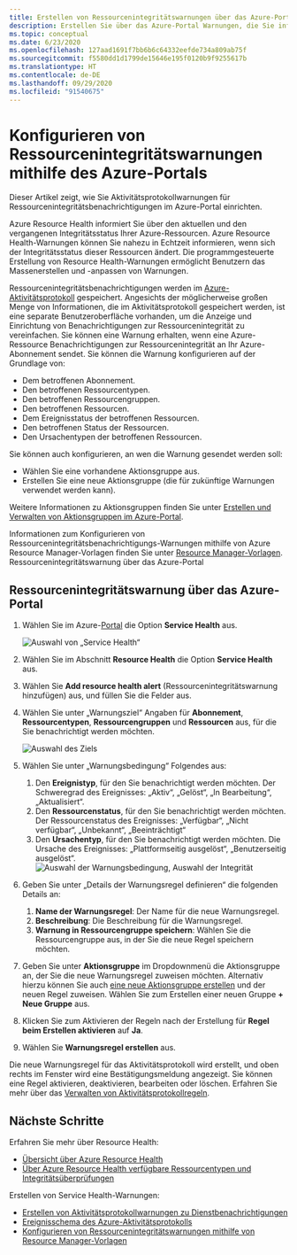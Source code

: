 ```yaml
---
title: Erstellen von Ressourcenintegritätswarnungen über das Azure-Portal
description: Erstellen Sie über das Azure-Portal Warnungen, die Sie informieren, wenn Ihre Azure-Ressourcen nicht mehr verfügbar sind.
ms.topic: conceptual
ms.date: 6/23/2020
ms.openlocfilehash: 127aad1691f7bb6b6c64332eefde734a809ab75f
ms.sourcegitcommit: f5580dd1d1799de15646e195f0120b9f9255617b
ms.translationtype: HT
ms.contentlocale: de-DE
ms.lasthandoff: 09/29/2020
ms.locfileid: "91540675"
---
```

# <a name="configure-resource-health-alerts-using-azure-portal"></a>Konfigurieren von Ressourcenintegritätswarnungen mithilfe des Azure-Portals

Dieser Artikel zeigt, wie Sie Aktivitätsprotokollwarnungen für Ressourcenintegritätsbenachrichtigungen im Azure-Portal einrichten.

Azure Resource Health informiert Sie über den aktuellen und den vergangenen Integritätsstatus Ihrer Azure-Ressourcen. Azure Resource Health-Warnungen können Sie nahezu in Echtzeit informieren, wenn sich der Integritätsstatus dieser Ressourcen ändert. Die programmgesteuerte Erstellung von Resource Health-Warnungen ermöglicht Benutzern das Massenerstellen und -anpassen von Warnungen.

Ressourcenintegritätsbenachrichtigungen werden im [Azure-Aktivitätsprotokoll](../azure-monitor/platform/platform-logs-overview.md) gespeichert. Angesichts der möglicherweise großen Menge von Informationen, die im Aktivitätsprotokoll gespeichert werden, ist eine separate Benutzeroberfläche vorhanden, um die Anzeige und Einrichtung von Benachrichtigungen zur Ressourcenintegrität zu vereinfachen.
Sie können eine Warnung erhalten, wenn eine Azure-Ressource Benachrichtigungen zur Ressourcenintegrität an Ihr Azure-Abonnement sendet. Sie können die Warnung konfigurieren auf der Grundlage von:

* Dem betroffenen Abonnement.
* Den betroffenen Ressourcentypen.
* Den betroffenen Ressourcengruppen.
* Den betroffenen Ressourcen.
* Dem Ereignisstatus der betroffenen Ressourcen.
* Den betroffenen Status der Ressourcen.
* Den Ursachentypen der betroffenen Ressourcen.

Sie können auch konfigurieren, an wen die Warnung gesendet werden soll:

* Wählen Sie eine vorhandene Aktionsgruppe aus.
* Erstellen Sie eine neue Aktionsgruppe (die für zukünftige Warnungen verwendet werden kann).

Weitere Informationen zu Aktionsgruppen finden Sie unter [Erstellen und Verwalten von Aktionsgruppen im Azure-Portal](../azure-monitor/platform/action-groups.md).

Informationen zum Konfigurieren von Ressourcenintegritätsbenachrichtigungs-Warnungen mithilfe von Azure Resource Manager-Vorlagen finden Sie unter [Resource Manager-Vorlagen](./resource-health-alert-arm-template-guide.md).
Ressourcenintegritätswarnung über das Azure-Portal

## <a name="resource-health-alert-using-azure-portal"></a>Ressourcenintegritätswarnung über das Azure-Portal

1. Wählen Sie im Azure-[Portal](https://portal.azure.com/) die Option **Service Health** aus.

    ![Auswahl von „Service Health“](./media/resource-health-alert-monitor-guide/service-health-selection.png)
2. Wählen Sie im Abschnitt **Resource Health** die Option **Service Health** aus.
3. Wählen Sie **Add resource health alert** (Ressourcenintegritätswarnung hinzufügen) aus, und füllen Sie die Felder aus.
4. Wählen Sie unter „Warnungsziel“ Angaben für **Abonnement**, **Ressourcentypen**, **Ressourcengruppen** und **Ressourcen** aus, für die Sie benachrichtigt werden möchten.

    ![Auswahl des Ziels](./media/resource-health-alert-monitor-guide/alert-target.png)

5. Wählen Sie unter „Warnungsbedingung“ Folgendes aus:
    1. Den **Ereignistyp**, für den Sie benachrichtigt werden möchten. Der Schweregrad des Ereignisses: „Aktiv“, „Gelöst“, „In Bearbeitung“, „Aktualisiert“.
    2. Den **Ressourcenstatus**, für den Sie benachrichtigt werden möchten. Der Ressourcenstatus des Ereignisses: „Verfügbar“, „Nicht verfügbar“, „Unbekannt“, „Beeinträchtigt“
    3. Den **Ursachentyp**, für den Sie benachrichtigt werden möchten. Die Ursache des Ereignisses: „Plattformseitig ausgelöst“, „Benutzerseitig ausgelöst“. ![Auswahl der Warnungsbedingung, Auswahl der Integrität](./media/resource-health-alert-monitor-guide/alert-condition.png)
6. Geben Sie unter „Details der Warnungsregel definieren“ die folgenden Details an:
    1. **Name der Warnungsregel**: Der Name für die neue Warnungsregel.
    2. **Beschreibung**: Die Beschreibung für die Warnungsregel.
    3. **Warnung in Ressourcengruppe speichern**: Wählen Sie die Ressourcengruppe aus, in der Sie die neue Regel speichern möchten.
7. Geben Sie unter **Aktionsgruppe** im Dropdownmenü die Aktionsgruppe an, der Sie die neue Warnungsregel zuweisen möchten. Alternativ hierzu können Sie auch [eine neue Aktionsgruppe erstellen](../azure-monitor/platform/action-groups.md) und der neuen Regel zuweisen. Wählen Sie zum Erstellen einer neuen Gruppe **+ Neue Gruppe** aus.
8. Klicken Sie zum Aktivieren der Regeln nach der Erstellung für **Regel beim Erstellen aktivieren** auf **Ja**.
9. Wählen Sie **Warnungsregel erstellen** aus.

Die neue Warnungsregel für das Aktivitätsprotokoll wird erstellt, und oben rechts im Fenster wird eine Bestätigungsmeldung angezeigt.
Sie können eine Regel aktivieren, deaktivieren, bearbeiten oder löschen. Erfahren Sie mehr über das [Verwalten von Aktivitätsprotokollregeln](../azure-monitor/platform/alerts-activity-log.md#view-and-manage-in-the-azure-portal).

## <a name="next-steps"></a>Nächste Schritte

Erfahren Sie mehr über Resource Health:

* [Übersicht über Azure Resource Health](Resource-health-overview.md)
* [Über Azure Resource Health verfügbare Ressourcentypen und Integritätsüberprüfungen](resource-health-checks-resource-types.md)

Erstellen von Service Health-Warnungen:

* [Erstellen von Aktivitätsprotokollwarnungen zu Dienstbenachrichtigungen](./alerts-activity-log-service-notifications-portal.md) 
* [Ereignisschema des Azure-Aktivitätsprotokolls](../azure-monitor/platform/activity-log-schema.md)
* [Konfigurieren von Ressourcenintegritätswarnungen mithilfe von Resource Manager-Vorlagen](./resource-health-alert-arm-template-guide.md)
